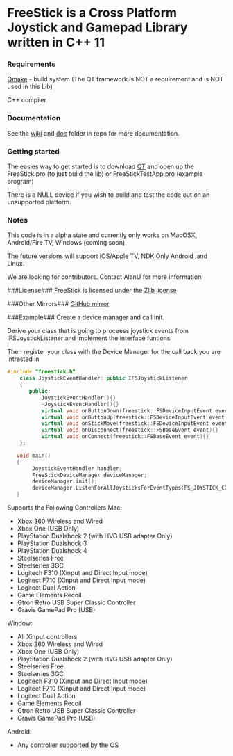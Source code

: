 # FreeStick is a Cross Platform Joystick and Gamepad Library written in C++ 11 #

### Requirements ###
[Qmake](http://qt-project.org) - build system (The QT framework is NOT a requirement and is NOT used in this Lib)

C++ compiler

### Documentation ###
See the [wiki](https://bitbucket.org/freestick/freestick/wiki) and [doc](https://bitbucket.org/freestick/freestick/src/) folder in repo for more documentation.

### Getting started ###
The easies way to get started is to download [QT](http://qt-project.org/downloads) and open up the FreeStick.pro (to just build the lib) or FreeStickTestApp.pro (example program)
 
There is a NULL device if you wish to build and test the code out on an unsupported platform. 

### Notes ###
This code is in a alpha state and currently only works on MacOSX, Android/Fire TV, Windows (coming soon).

The future versions will support iOS/Apple TV, NDK Only Android ,and Linux.

We are looking for contributors. Contact AlanU for more information

###License###
FreeStick is licensed under the [Zlib license]( http://opensource.org/licenses/Zlib)
  
###Other Mirrors###
[GitHub mirror](https://github.com/AlanU/freestick)


###Example###
Create a device manager and call init.

Derive your class that is going to proceess joystick events from IFSJoystickListener and implement the interface funtions

Then register your class with the Device Manager for the call back you are intrested in

```c++
#include "freestick.h"
    class JoystickEventHandler: public IFSJoystickListener
    {
       public:
           JoystickEventHandler(){}
           ~JoystickEventHandler(){}
           virtual void onButtonDown(freestick::FSDeviceInputEvent event) {}
           virtual void onButtonUp(freestick::FSDeviceInputEvent event) {}
           virtual void onStickMove(freestick::FSDeviceInputEvent event) {}
           virtual void onDisconnect(freestick::FSBaseEvent event){}
           virtual void onConnect(freestick::FSBaseEvent event){}
    };

   void main()
   {
        JoystickEventHandler handler;
        FreeStickDeviceManager deviceManager;
        deviceManager.init();
        deviceManager.ListenForAllJoysticksForEventTypes(FS_JOYSTICK_CONNECTED_EVENT | FS_JOYSTICK_DISCONNECT_EVENT |  FS_BUTTON_EVENT | FS_AXIS_EVENT | FS_TRIGGER_EVENT , handler);
   }
```

Supports the Following Controllers
Mac:
* Xbox 360 Wireless and Wired
* Xbox One (USB Only)
* PlayStation Dualshock 2 (with HVG USB adapter Only)
* PlayStation Dualshock 3
* PlayStation Dualshock 4
* Steelseries Free
* Steelseries 3GC 
* Logitech F310 (Xinput and Direct Input mode)
* Logitect F710 (Xinput and Direct Input mode)
* Logitect Dual Action
* Game Elements Recoil
* Gtron Retro USB Super Classic Controller
* Gravis GamePad Pro (USB)

Window:
* All Xinput controllers
* Xbox 360 Wireless and Wired
* Xbox One (USB Only)
* PlayStation Dualshock 2 (with HVG USB adapter Only)
* Steelseries Free
* Steelseries 3GC 
* Logitech F310 (Xinput and Direct Input mode)
* Logitect F710 (Xinput and Direct Input mode)
* Logitect Dual Action
* Game Elements Recoil
* Gtron Retro USB Super Classic Controller
* Gravis GamePad Pro (USB)

Android:
* Any controller supported by the OS